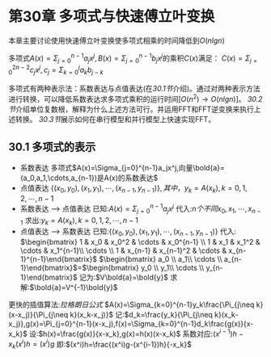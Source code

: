 # 第30章 多项式与快速傅立叶变换
本章主要讨论使用快速傅立叶变换使多项式相乘的时间降低到$O(nlgn)$

多项式$A(x)=\Sigma_{j=0}^{n-1}a_jx^j,B(x)=\Sigma_{j=0}^{n-1}b_jx^j$的乘积$C(x)$满足：
$C(x)=\Sigma_{j=0}^{2n-2}c_jx^j,c_j=\Sigma_{k=0}^{j}a_kb_{j-k}$

多项式有两种表示法：系数表达与点值表达(在*30.1节*介绍)。通过对两种表示方法进行转换，可以降低系数表达求多项式乘积的运行时间[$O(n^2)\rightarrow O(nlgn)$]。
*30.2节*介绍单位复数根，解释为什么上述方法可行。并运用FFT和FFT逆变换来执行上述转换。
*30.3节*展示如何在串行模型和并行模型上快速实现FFT。

## 30.1 多项式的表示
- 系数表达
多项式$A(x)=\Sigma_{j=0}^{n-1}a_jx^j,向量\bold{a}=(a_0,a_1,\cdots,a_{n-1})是A(x)的系数表达$
- 点值表达
$\{(x_0,y_0),(x_1,y_1),\cdots,(x_{n-1},y_{n-1})\},其中，y_k=A(x_k),k=0,1,2,\cdots,n-1$
- 系数表达 --> 点值表达
已知:$A(x)=\Sigma_{j=0}^{n-1}a_jx^j$
代入:$n个不同x_0,x_1,\cdots,x_{n-1}$
求出:$y_k=A(x_k),k=0,1,2,\cdots,n-1$
- 点值表达 --> 系数表达
已知:$\{(x_0,y_0),(x_1,y_1),\cdots,(x_{n-1},y_{n-1})\}$
代入: $\begin{bmatrix} 1 & x_0 & x_0^2 & \cdots & x_0^{n-1} \\ 1 & x_1 & x_1^2 & \cdots & x_1^{n-1}\\ \cdots \\ 1 & x_{n-1} & x_{n-1}^2 & \cdots & x_{n-1}^{n-1}\end{bmatrix}$ $\begin{bmatrix} a_0 \\ a_1\\ \cdots \\ a_{n-1}\end{bmatrix}$=$\begin{bmatrix} y_0 \\ y_1\\ \cdots \\ y_{n-1}\end{bmatrix}$
记为:$V\bold{a}=\bold{y}$
求解:$\bold{a}=V^{-1}\bold{y}$

更快的插值算法:*拉格朗日公式*
$A(x)=\Sigma_{k=0}^{n-1}y_k\frac{\Pi_{j\neq k}(x-x_j)}{\Pi_{j\neq k}(x_k-x_j)}$
记:$d_k=\frac{y_k}{\Pi_{j\neq k}(x_k-x_j)},g(x)=\Pi_{j=0}^{n-1}(x-x_j),f(x)=\Sigma_{k=0}^{n-1}d_k\frac{g(x)}{x-x_k}$
设:$h(x)=\frac{g(x)}{x-x_k},g(x)=h(x)(x-x_k)$
系数对应:$(x^{i-1})h-x_k(x^i)h=(x^i)g$
即:$(x^i)h=\frac{(x^i)g-(x^{i-1})h}{-x_k}$
```C++

```
